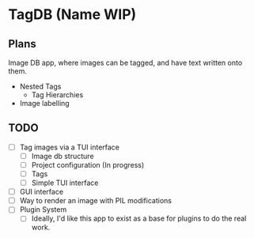 # TagDB (Name WIP)

## Plans
Image DB app, where images can be tagged, and have text written onto them.
 * Nested Tags
   * Tag Hierarchies
 * Image labelling

## TODO
 * [ ] Tag images via a TUI interface
   * [ ] Image db structure
   * [ ] Project configuration (In progress)
   * [ ] Tags
   * [ ] Simple TUI interface
 * [ ] GUI interface
 * [ ] Way to render an image with PIL modifications
 * [ ] Plugin System
   * [ ] Ideally, I'd like this app to exist as a base for plugins to do the real work.
